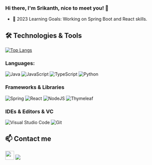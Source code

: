 ### Hi there, I'm Srikanth, nice to meet you! 👋

-  🧠 2023 Learning Goals: Working on Spring Boot and React skills.
  
## 🛠️ Technologies & Tools

[![Top Langs](https://github-readme-stats.vercel.app/api/top-langs/?username=osumed&layout=compact)](https://github.com/anuraghazra/github-readme-stats)

### Languages:

![Java](https://img.shields.io/badge/java-%23ED8B00.svg?style=for-the-badge&logo=openjdk&logoColor=white)
![JavaScript](https://img.shields.io/badge/javascript-%23323330.svg?style=for-the-badge&logo=javascript&logoColor=%23F7DF1E)
![TypeScript](https://img.shields.io/badge/typescript-%23007ACC.svg?style=for-the-badge&logo=typescript&logoColor=white)
![Python](https://img.shields.io/badge/python-3670A0?style=for-the-badge&logo=python&logoColor=ffdd54)

### Frameworks & Libraries

![Spring](https://img.shields.io/badge/spring-%236DB33F.svg?style=for-the-badge&logo=spring&logoColor=white)
![React](https://img.shields.io/badge/react-%2320232a.svg?style=for-the-badge&logo=react&logoColor=%2361DAFB)
![NodeJS](https://img.shields.io/badge/node.js-6DA55F?style=for-the-badge&logo=node.js&logoColor=white)
![Thymeleaf](https://img.shields.io/badge/Thymeleaf-%23005C0F.svg?style=for-the-badge&logo=Thymeleaf&logoColor=white)

### IDEs & Editors & VC

![Visual Studio Code](https://img.shields.io/badge/Visual%20Studio%20Code-0078d7.svg?style=for-the-badge&logo=visual-studio-code&logoColor=white)
![Git](https://img.shields.io/badge/git-%23F05033.svg?style=for-the-badge&logo=git&logoColor=white)

 <!--## Testing -->
 <!-- Cypress 	Cypress 	![cypress](https://img.shields.io/badge/-cypress-%23E5E5E5?style=for-the-badge&logo=cypress&logoColor=058a5e) -->
 <!-- Jasmine 	Jasmine 	![Jasmine](https://img.shields.io/badge/-Jasmine-%238A4182?style=for-the-badge&logo=Jasmine&logoColor=white)-->
 <!-- **Jest 	Jest 	![Jest](https://img.shields.io/badge/-jest-%23C21325?style=for-the-badge&logo=jest&logoColor=white)-->
 <!-- Mocha 	Mocha 	![Mocha](https://img.shields.io/badge/-mocha-%238D6748?style=for-the-badge&logo=mocha&logoColor=white)-->
 <!-- **Selenium 	Selenium 	![Selenium](https://img.shields.io/badge/-selenium-%43B02A?style=for-the-badge&logo=selenium&logoColor=white)-->
 <!-- Testing Library 	Testing-Library 	![Testing-Library](https://img.shields.io/badge/-TestingLibrary-%23E33332?style=for-the-badge&logo=testing-library&logoColor=white)-->

## 📫 Contact me 

 <!-- <a href="https://twitter.com/Colin_But"><img src="https://www.vectorlogo.zone/logos/twitter/twitter-icon.svg" width="40" height="40"/></a>   -->
<a href="https://www.linkedin.com/in/srikanthmed//"><img src="https://www.vectorlogo.zone/logos/linkedin/linkedin-icon.svg" width="28" height="28"/></a>
<a href = "mailto: srikanthsmedicherla@gmail.com"><img src="https://img.shields.io/badge/-Gmail-%23333?style=for-the-badge&logo=gmail&logoColor=white" target="_blank" ></a>

  

<!-- [<img style="margin: 15px" src="assets/mocha.png" alt="Mocha" height="50" /> ](https://github.com/devicons/devicon/blob/master/icons/nodejs/nodejs-original-wordmark.svg)https://github.com/devicons/devicon/blob/master/icons/nodejs/nodejs-original-wordmark.svg -->
